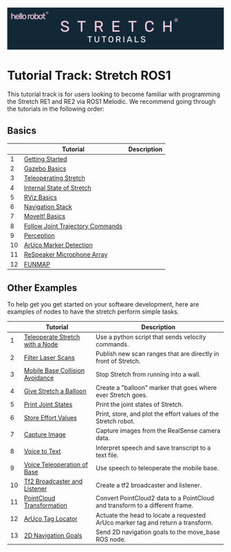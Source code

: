 ![](../images/banner.png)
# Tutorial Track: Stretch ROS1

This tutorial track is for users looking to become familiar with programming the Stretch RE1 and RE2 via ROS1 Melodic. We recommend going through the tutorials in the following order:

## Basics

|   | Tutorial                                                                        | Description                                        |
|---|---------------------------------------------------------------------------------|----------------------------------------------------|
| 1 | [Getting Started](getting_started.md)                                           | |
| 2 | [Gazebo Basics](gazebo_basics.md)                                               | |
| 3 | [Teleoperating Stretch](teleoperating_stretch.md)                               | |
| 4 | [Internal State of Stretch](internal_state_of_stretch.md)                       | |
| 5 | [RViz Basics](rviz_basics.md)                                                   | |
| 6 | [Navigation Stack](navigation_stack.md)                                         | |
| 7 | [MoveIt! Basics](moveit_basics.md)                                              | |
| 8 | [Follow Joint Trajectory Commands](follow_joint_trajectory.md)                  | |
| 9 | [Perception](perception.md)                                                     | |
| 10 | [ArUco Marker Detection](aruco_marker_detection.md)                             | |
| 11 | [ReSpeaker Microphone Array](respeaker_microphone_array.md)                     | |
| 12 | [FUNMAP](https://github.com/hello-robot/stretch_ros/tree/master/stretch_funmap) | |


## Other Examples
To help get you get started on your software development, here are examples of nodes to have the stretch perform simple tasks.


|   | Tutorial                                        | Description                                        |
|---|-------------------------------------------------|----------------------------------------------------|
| 1 | [Teleoperate Stretch with a Node](example_1.md) |  Use a python script that sends velocity commands.  |
| 2 | [Filter Laser Scans](example_2.md)              |  Publish new scan ranges that are directly in front of Stretch.|
| 3 | [Mobile Base Collision Avoidance](example_3.md) |  Stop Stretch from running into a wall.|
| 4 | [Give Stretch a Balloon](example_4.md)          |  Create a "balloon" marker that goes where ever Stretch goes.|
| 5 | [Print Joint States](example_5.md)              |  Print the joint states of Stretch.|
| 6 | [Store Effort Values](example_6.md)             |  Print, store, and plot the effort values of the Stretch robot.|
| 7 | [Capture Image](example_7.md)                   |  Capture images from the RealSense camera data.|
| 8 | [Voice to Text](example_8.md)                   |  Interpret speech and save transcript to a text file.|
| 9 | [Voice Teleoperation of Base](example_9.md)     |  Use speech to teleoperate the mobile base.|
| 10 | [Tf2 Broadcaster and Listener](example_10.md)   |  Create a tf2 broadcaster and listener.|
| 11 | [PointCloud Transformation](example_11.md)      |  Convert PointCloud2 data to a PointCloud and transform to a different frame.|
| 12 | [ArUco Tag Locator](example_12.md)              |  Actuate the head to locate a requested ArUco marker tag and return a transform.|
| 13 | [2D Navigation Goals](example_13.md)            |  Send 2D navigation goals to the move_base ROS node.|
